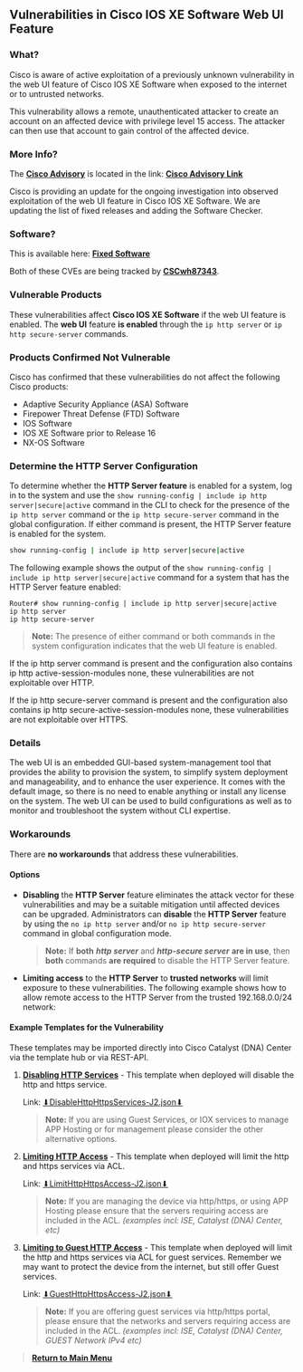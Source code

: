 ## Vulnerabilities in Cisco IOS XE Software Web UI Feature

### What?

Cisco is aware of active exploitation of a previously unknown vulnerability in the web UI feature of Cisco IOS XE Software when exposed to the internet or to untrusted networks. 

This vulnerability allows a remote, unauthenticated attacker to create an account on an affected device with privilege level 15 access. The attacker can then use that account to gain control of the affected device.

### More Info?

The [**Cisco Advisory**](https://sec.cloudapps.cisco.com/security/center/content/CiscoSecurityAdvisory/cisco-sa-iosxe-webui-privesc-j22SaA4z) is located in the link: [**Cisco Advisory Link**](https://sec.cloudapps.cisco.com/security/center/content/CiscoSecurityAdvisory/cisco-sa-iosxe-webui-privesc-j22SaA4z)

Cisco is providing an update for the ongoing investigation into observed exploitation of the web UI feature in Cisco IOS XE Software. We are updating the list of fixed releases and adding the Software Checker.

### Software?

This is available here: [**Fixed Software**](https://sec.cloudapps.cisco.com/security/center/content/CiscoSecurityAdvisory/cisco-sa-iosxe-webui-privesc-j22SaA4z#fs)

Both of these CVEs are being tracked by [**CSCwh87343**](https://bst.cloudapps.cisco.com/bugsearch/bug/CSCwh87343).

### Vulnerable Products

These vulnerabilities affect **Cisco IOS XE Software** if the web UI feature is enabled. The **web UI** feature **is enabled** through the `ip http server` or `ip http secure-server` commands.

### Products Confirmed Not Vulnerable

Cisco has confirmed that these vulnerabilities do not affect the following Cisco products:

- Adaptive Security Appliance (ASA) Software
- Firepower Threat Defense (FTD) Software
- IOS Software
- IOS XE Software prior to Release 16
- NX-OS Software

### Determine the HTTP Server Configuration

To determine whether the **HTTP Server feature** is enabled for a system, log in to the system and use the `show running-config | include ip http server|secure|active` command in the CLI to check for the presence of the `ip http server` command or the `ip http secure-server` command in the global configuration. If either command is present, the HTTP Server feature is enabled for the system.

```sh
show running-config | include ip http server|secure|active
```

The following example shows the output of the `show running-config | include ip http server|secure|active` command for a system that has the HTTP Server feature enabled:

```text
Router# show running-config | include ip http server|secure|active
ip http server
ip http secure-server
```
>**Note:** The presence of either command or both commands in the system configuration indicates that the web UI feature is enabled.

If the ip http server command is present and the configuration also contains ip http active-session-modules none, these vulnerabilities are not exploitable over HTTP.

If the ip http secure-server command is present and the configuration also contains ip http secure-active-session-modules none, these vulnerabilities are not exploitable over HTTPS.

### Details

The web UI is an embedded GUI-based system-management tool that provides the ability to provision the system, to simplify system deployment and manageability, and to enhance the user experience. It comes with the default image, so there is no need to enable anything or install any license on the system. The web UI can be used to build configurations as well as to monitor and troubleshoot the system without CLI expertise.

### Workarounds

There are **no workarounds** that address these vulnerabilities.

#### Options 

- **Disabling** the **HTTP Server** feature eliminates the attack vector for these vulnerabilities and may be a suitable mitigation until affected devices can be upgraded. Administrators can **disable** the **HTTP Server** feature by using the `no ip http server` and/or `no ip http secure-server` command in global configuration mode. 

   > **Note:** If **both** ***http server*** and ***http-secure server*** **are in use**, then **both** commands **are required** to disable the HTTP Server feature.

- **Limiting access** to the **HTTP Server** to **trusted networks** will limit exposure to these vulnerabilities. The following example shows how to allow remote access to the HTTP Server from the trusted 192.168.0.0/24 network:

#### Example Templates for the Vulnerability

These templates may be imported directly into Cisco Catalyst (DNA) Center via the template hub or via REST-API.

1. [**Disabling HTTP Services**](https://minhaskamal.github.io/DownGit/#/home?url=https://github.com/kebaldwi/DNAC-TEMPLATES/blob/master/DAYN/DisableHttpHttpsServices-J2.json) - This template when deployed will disable the http and https service. 

   Link: [⬇︎DisableHttpHttpsServices-J2.json⬇︎](https://minhaskamal.github.io/DownGit/#/home?url=https://github.com/kebaldwi/DNAC-TEMPLATES/blob/master/DAYN/DisableHttpHttpsServices-J2.json)

   >**Note:** If you are using Guest Services, or IOX services to manage APP Hosting or for management please consider the other alternative options.

2. [**Limiting HTTP Access**](https://minhaskamal.github.io/DownGit/#/home?url=https://github.com/kebaldwi/DNAC-TEMPLATES/blob/master/DAYN/LimitHttpHttpsAccess-J2.json) - This template when deployed will limit the http and https services via ACL. 

   Link: [⬇︎LimitHttpHttpsAccess-J2.json⬇︎](https://minhaskamal.github.io/DownGit/#/home?url=https://github.com/kebaldwi/DNAC-TEMPLATES/blob/master/DAYN/LimitHttpHttpsAccess-J2.json)

   > **Note:**  If you are managing the device via http/https, or using APP Hosting please ensure that the servers requiring access are included in the ACL. *(examples incl: ISE, Catalyst (DNA) Center, etc)*

3. [**Limiting to Guest HTTP Access**](https://minhaskamal.github.io/DownGit/#/home?url=https://github.com/kebaldwi/DNAC-TEMPLATES/blob/master/DAYN/GuestHttpHttpsAccess-J2.json) - This template when deployed will limit the http and https services via ACL for guest services. Remember we may want to protect the device from the internet, but still offer Guest services. 
   
   Link: [⬇︎GuestHttpHttpsAccess-J2.json⬇︎](https://minhaskamal.github.io/DownGit/#/home?url=https://github.com/kebaldwi/DNAC-TEMPLATES/blob/master/DAYN/GuestHttpHttpsAccess-J2.json)

   > **Note:**  If you are offering guest services via http/https portal, please ensure that the networks and servers requiring access are included in the ACL. *(examples incl: ISE, Catalyst (DNA) Center, GUEST Network IPv4 etc)*

> [**Return to Main Menu**](../README.md)